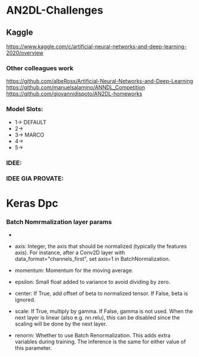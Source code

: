 # AN2DL-Challenges


## Kaggle

https://www.kaggle.com/c/artificial-neural-networks-and-deep-learning-2020/overview


### Other colleagues work

https://github.com/albeRoss/Artificial-Neural-Networks-and-Deep-Learning \
https://github.com/manuelsalamino/ANNDL_Competition \
https://github.com/giovannidispoto/AN2DL-homeworks 


### Model Slots:

- 1-> DEFAULT
- 2->
- 3-> MARCO
- 4->
- 5->

### IDEE:


### IDEE GIA PROVATE:


# Keras Dpc

### Batch Nomrmalization layer params
- 
- axis: Integer, the axis that should be normalized (typically the features axis). For instance, after a Conv2D layer with data_format="channels_first", set axis=1 in BatchNormalization.

- momentum: Momentum for the moving average.

- epsilon: Small float added to variance to avoid dividing by zero.

- center: If True, add offset of beta to normalized tensor. If False, beta is ignored.

- scale: If True, multiply by gamma. If False, gamma is not used. When the next layer is linear (also e.g. nn.relu), this can be disabled since the scaling will be done by the next layer.

- renorm: Whether to use Batch Renormalization. This adds extra variables during training. The inference is the same for either value of this parameter.


